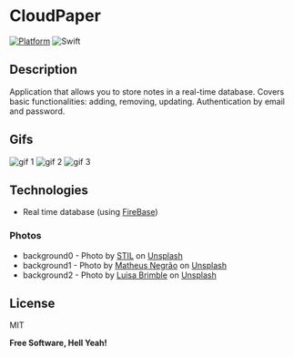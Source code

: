 # CloudPaper

[![Platform](https://img.shields.io/cocoapods/p/SwiftIcons.svg)](http://cocoadocs.org/docsets/SwiftIcons) ![Swift](https://img.shields.io/badge/%20in-swift%205.0-orange.svg)
## Description

Application that allows you to store notes in a real-time database. 
Covers basic functionalities: adding, removing, updating.
Authentication by email and password.

## Gifs

![gif 1](https://media.giphy.com/media/0izDI2uB6IKRgxZGrs/giphy.gif) ![gif 2](https://media.giphy.com/media/5LnVxz5q1tQh405zDy/giphy.gif) 
![gif 3](https://media.giphy.com/media/JnIqOuMP2yJHaItaCs/giphy.gif) 

## Technologies

- Real time database (using [FireBase])

### Photos

- background0 - Photo by [STIL] on [Unsplash] 
- background1 - Photo by [Matheus Negrão] on [Unsplash] 
- background2 - Photo by [Luisa Brimble] on [Unsplash] 

## License

MIT

**Free Software, Hell Yeah!**


[//]: #
[Unsplash]: <https://unsplash.com>
[STIL]: <https://unsplash.com/@stilclassics?utm_source=unsplash&utm_medium=referral&utm_content=creditCopyText>
[Matheus Negrão]: <https://unsplash.com/@mathnegrao?utm_source=unsplash&utm_medium=referral&utm_content=creditCopyText>
[Luisa Brimble]: <https://unsplash.com/@luisabrimble?utm_source=unsplash&utm_medium=referral&utm_content=creditCopyText>
[FireBase]: <https://firebase.google.com>
